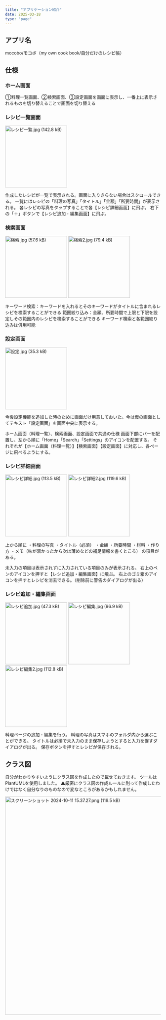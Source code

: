 ```yaml
---
title: "アプリケーション紹介"
date: 2025-03-18
type: "page"
---
```

## アプリ名
mocobo/モコボ（my own cook book/自分だけのレシピ帳）

## 仕様
### ホーム画面
①料理一覧画面、②検索画面、③設定画面を画面に表示し、一番上に表示されるものを切り替えることで画面を切り替える

### レシピ一覧画面
<img width="200" alt="レシピ一覧.jpg (142.8 kB)" src="https://img.esa.io/uploads/production/attachments/21530/2024/10/11/166465/e7c0bf03-0ea9-4fb3-9f10-b542202ed997.jpg">

作成したレシピが一覧で表示される。画面に入りきらない場合はスクロールできる。
一覧にはレシピの「料理の写真」「タイトル」「金額」「所要時間」が表示される。
各レシピの写真をタップすることで各【レシピ詳細画面】に飛ぶ。
右下の「＋」ボタンで【レシピ追加・編集画面】に飛ぶ。

### 検索画面
<img width="200" alt="検索.jpg (57.6 kB)" src="https://img.esa.io/uploads/production/attachments/21530/2024/10/11/166465/a1fb2b1c-1e90-499d-859e-8a11972ad3e5.jpg">
<img width="200" alt="検索2.jpg (79.4 kB)" src="https://img.esa.io/uploads/production/attachments/21530/2024/10/11/166465/f6b7e75f-10eb-4178-94ec-28637f3168d6.jpg">


キーワード検索：キーワードを入れるとそのキーワードがタイトルに含まれるレシピを検索することができる
範囲絞り込み：金額、所要時間で上限と下限を設定しその範囲内のレシピを検索することができる
キーワード検索と各範囲絞り込みは併用可能

### 設定画面
<img width="200" alt="設定.jpg (35.3 kB)" src="https://img.esa.io/uploads/production/attachments/21530/2024/10/11/166465/ea30e2ca-ac0d-4896-bed8-8bbb5c566435.jpg">

今後設定機能を追加した時のために画面だけ用意しておいた。今は仮の画面としてテキスト「設定画面」を画面中央に表示する。

ホーム画面（料理一覧）、検索画面、設定画面で共通の仕様
画面下部にバーを配置し、左から順に「Home」「Search」「Settings」のアイコンを配置する。
それぞれが【ホーム画面（料理一覧）】【検索画面】【設定画面】に対応し、各ページに飛べるようにする。

### レシピ詳細画面
<img width="200" alt="レシピ詳細.jpg (113.5 kB)" src="https://img.esa.io/uploads/production/attachments/21530/2024/10/11/166465/3338e250-a2a1-494f-a260-5f4d847ba9ea.jpg">
<img width="200" alt="レシピ詳細2.jpg (119.6 kB)" src="https://img.esa.io/uploads/production/attachments/21530/2024/10/11/166465/1952038f-cfea-4655-875d-1bd814adb27f.jpg">

上から順に
・料理の写真
・タイトル（必須）
・金額
・所要時間
・材料
・作り方
・メモ（味が濃かったから次は薄めなどの補足情報を書くところ）
の項目がある。

未入力の項目は表示されずに入力されている項目のみが表示される。
右上のペンのアイコンを押すと【レシピ追加・編集画面】に飛ぶ。
右上のゴミ箱のアイコンを押すとレシピを消去できる。（削除前に警告のダイアログが出る）

### レシピ追加・編集画面
<img width="200" alt="レシピ追加.jpg (47.3 kB)" src="https://img.esa.io/uploads/production/attachments/21530/2024/10/11/166465/323e2fde-5df6-4274-8ade-47fa8539fc13.jpg">
<img width="200" alt="レシピ編集.jpg (96.9 kB)" src="https://img.esa.io/uploads/production/attachments/21530/2024/10/11/166465/ea643aef-e7fe-45af-8204-26f0c90fd26a.jpg">
<img width="200" alt="レシピ編集2.jpg (112.8 kB)" src="https://img.esa.io/uploads/production/attachments/21530/2024/10/11/166465/ed2c7cb8-3c88-4234-b38d-7716fdab0b20.jpg">

料理ページの追加・編集を行う。
料理の写真はスマホのフォルダ内から選ぶことができる。
タイトルは必須で未入力のまま保存しようとすると入力を促すダイアログが出る。
保存ボタンを押すとレシピが保存される。

## クラス図
自分がわかりやすいようにクラス図を作成したので載せておきます。
ツールはPlantUMLを使用しました。
⚠️厳密にクラス図の作成ルールに則って作成したわけではなく自分なりのものなので変なところがあるかもしれません。

<img width="706" alt="スクリーンショット 2024-10-11 15.37.27.png (119.5 kB)" src="https://img.esa.io/uploads/production/attachments/21530/2024/10/11/166465/6da9414a-1f04-41ed-bb23-07fe49e17da5.png">